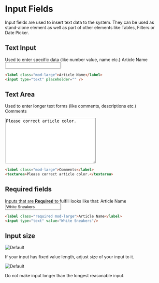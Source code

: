# Input Fields

Input fields are used to insert text data to the system. They can be used as stand-alone element as well as part of other elements like Tables, Filters or Date Picker.

## Text Input
Used to enter specific data (like number value, name etc.)
<label class="mod-large">Article Name</label>
<input type="text" placeholder="" />
```html
<label class="mod-large">Article Name</label>
<input type="text" placeholder="" />
```

## Text Area
Used to enter longer text forms (like comments, descriptions etc.)
<label class="mod-large">Comments</label>
<textarea style="width: 300px; height: 150px;">Please correct article color.</textarea>
```html
<label class="mod-large">Comments</label>
<textarea>Please correct article color.</textarea>
```
<!---
## Selection input
Used to enter data from predefined options. If one value is more common, consider putting it by default.
<label class="mod-large">Article Color</label>
<select>
    <option>Red</option>
    <option>Blue</option>
    <option>White</option>
</select>
```html
<label class="mod-large">Article Color</label>
<select>
    <option>Red</option>
    <option>Blue/option>
    <option>White</option>
</select>
```
-->

## Required fields
Inputs that are **Required** to fulfill looks like that:
<label class="required mod-large">Article Name</label>
<input type="text" value="White Sneakers"/>
```html
<label class="required mod-large">Article Name</label>
<input type="text" value="White Sneakers"/>
```

## Input size
![Default](src/style/assets/inp-ex1.jpg)
<p>If your input has fixed value length, adjust size of your input to it.</p>

![Default](src/style/assets/inp-ex2.jpg)
<p>Do not make input longer than the longest reasonable input.</p>
